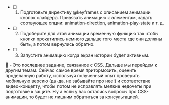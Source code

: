 - [ ] 1. Подготовьте директиву @keyframes с описанием анимации кнопок слайдера. Привязать анимацию к элементам, задать соотвующее опции: animation-direction, animation-play-state и т. д.
- [ ] 2. Подоберите для этой анимации временную функцию так чтобы кнопки прокатились немного дальше того места где они должны быть, а потом вернулись обратно.
- [ ] 3. Запустите анимацию когда экран истории будет активным.


:large_blue_diamond: - Это последнее задание, связанное с CSS. Дальше мы перейдем к другим темам. Сейчас самое время притормозить, оценить проделанную работу, используя полученный опыт проверить мобильную версию (да-да, не забывайте про нее!) и соответствие видео-концепту, чтобы потом не исправлять мелкие недочеты при подготовке к защите. Ну а если у вас остались вопросы про CSS-анимации, то будет не лишним обратиться за консультацией.


